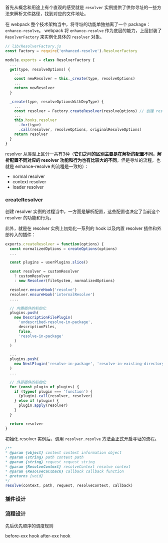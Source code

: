 

首先从概念和用途上有个直观的感受就是 `resolver` 实例提供了供你寻址的一些方法来解析文件路径，找到对应的文件地址。

在 webpack 整个技术架构当中，将寻址的功能单独抽离了一个 package：`enhance-resolve`。 webpack 将 `enhance-resolve` 作为底层的能力，上层封装了 `ResolverFactory` 来实例化具体的 `resolver` 对象。

```javascript
// lib/ResolverFactory.js
const Factory = require('enhanced-resolve').ResolverFactory

module.exports = class ResolverFactory {
  ...
  get(type, resolveOptions) {
    ...
    const newResolver = this._create(type, resolveOptions)
    ...
    return newResolver
  }

  _create(type, resolveOptionsWithDepType) {
    ...
    const resolver = Factory.createResolver(resolveOptions) // 创建 resolver 实例
    ...
    this.hooks.resolver
      .for(type)
      .call(resolver, resolveOptions, originalResolveOptions)
    return resolver
  }
}
```

resolver 从类型上区分一共有3种（**它们之间的区别主要是在解析的配置不同，解析配置不同对应的 resolver 功能和行为也有比较大的不同**，但是寻址的流程，也就是 enhance-resolve 的流程是一致的）：

* normal resolver
* context resolver
* loader resolver

### createResolver

创建 resolver 实例的过程当中，一方面是解析配置，这些配置也决定了当前这个 resolver 的功能和行为。

此外，就是在 resolver 实例上初始化一系列的 hook 以及内置 resolver 插件和外部传入的插件：

```javascript
exports.createResolver = function(options) {
  const normalizedOptions = createOptions(options)
  ...

  const plugins = userPlugins.slice()

  const resolver = customResolver
    ? customResolver
    : new Resolver(fileSystem, normalizedOptions)

  resolver.ensureHook('resolve')
  resolver.ensureHook('internalResolve')
  ....

  // 内置插件的初始化
  plugins.push(
    new DescriptionFilePlugin(
      'undescribed-resolve-in-package',
      descriptionFiles,
      false,
      'resolve-in-package'
    )
  )

  ...
  plugins.push(
    new NextPlugin('resolve-in-package', 'resolve-in-existing-directory')
  )
  ...

  // 外部插件的初始化
  for (const plugin of plugins) {
    if (typeof plugin === 'function') {
      (plugin).call(resolver, resolver)
    } else if (plugin) {
      plugin.apply(resolver)
    }
  }

  return resolver
}
```

初始化 resolver 实例后，调用  `resolver.resolve` 方法会正式开启寻址的流程。

```javascript
/**
* @param {object} context context information object
* @param {string} path context path
* @param {string} request request string
* @param {ResolveContext} resolveContext resolve context
* @param {ResolveCallback} callback callback function
* @returns {void}
*/
resolve(context, path, request, resolveContext, callback)
```

### 插件设计


### 流程设计

先后优先顺序的调度规则

before-xxx hook
after-xxx hook